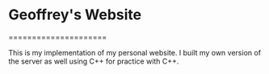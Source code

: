 

# Geoffrey's Website
=====================

This is my implementation of my personal website. I built my own version of the server as well using C++ for practice with C++.
